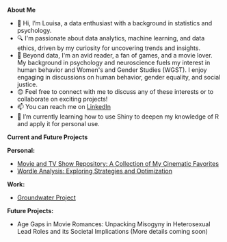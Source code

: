 **About Me**
- 👋 Hi, I’m Louisa, a data enthusiast with a background in statistics and psychology.
- 🔍 I'm passionate about data analytics, machine learning, and data ethics, driven by my curiosity for uncovering trends and insights.
- 👀 Beyond data, I'm an avid reader, a fan of games, and a movie lover. My background in psychology and neuroscience fuels my interest in human behavior and Women's and Gender Studies (WGST). I enjoy engaging in discussions on human behavior, gender equality, and social justice.
- 😊 Feel free to connect with me to discuss any of these interests or to collaborate on exciting projects!
- 📫 You can reach me on [LinkedIn](https://www.linkedin.com/in/louisa-swintosky-b375b11a0/)
- 🌱 I’m currently learning how to use Shiny to deepen my knowledge of R and apply it for personal use. 

**Current and Future Projects**

**Personal:**
- [Movie and TV Show Repository: A Collection of My Cinematic Favorites](https://github.com/louisaswin/movierepository-)
- [Wordle Analysis: Exploring Strategies and Optimization](https://github.com/louisaswin/Wordle-Project)

**Work:**
- [Groundwater Project](https://github.com/louisaswin/groundwater)

**Future Projects:**
- Age Gaps in Movie Romances: Unpacking Misogyny in Heterosexual Lead Roles and its Societal Implications (More details coming soon)

<!---
louisaswin/louisaswin is a ✨ special ✨ repository because its `README.md` (this file) appears on your GitHub profile.
You can click the Preview link to take a look at your changes.
--->
